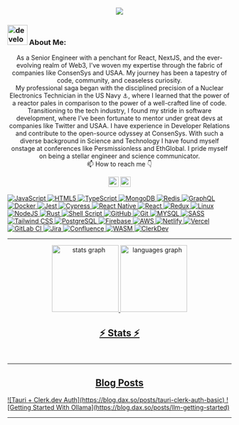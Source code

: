 <h1 align="center">
  <a href="https://git.io/typing-svg">
    <img src="https://readme-typing-svg.herokuapp.com/?lines=Skill+Issue+Dev;Dax+the+Dev!+%F0%9F%91%8B&center=true&size=30">
  </a>
</h1>

### <img src="/images/Developer.gif" alt="developer gif"  height="45px"> About Me:

<p align="center">
As a Senior Engineer with a penchant for React, NextJS, and the ever-evolving realm of Web3, I’ve woven my expertise through the fabric of companies like ConsenSys and USAA. My journey has been a tapestry of code, community, and ceaseless curiosity.
  <br>
  My professional saga began with the disciplined precision of a Nuclear Electronics Technician in the US Navy ⚓️, where I learned that the power of a reactor pales in comparison to the power of a well-crafted line of code. Transitioning to the tech industry, I found my stride in software development, where I’ve been fortunate to mentor under great devs at companies like Twitter and USAA. I have experience in Developer Relations and contribute to the open-source odyssey at ConsenSys. With such a diverse background in Science and Technology I have found myself onstage at conferences like Persmissionless and EthGlobal. I pride myself on being a stellar engineer and science communicator.
  <br>
  📫 How to reach me 👇
</p>
<p align="center"> <a href="https://linkedin.com/in/hayden-porter-aylor-8518521a5"><img src="https://img.shields.io/badge/linkedin-%230077B5.svg?&style=for-the-badge&logo=linkedin&logoColor=white" height=23></a> <a href="haydenaylor911@gmail.com"><img src="https://img.shields.io/badge/Gmail-D14836?style=for-the-badge&logo=gmail&logoColor=white" height=23></a> <a href="http://wa.me//201010142580">
<!--   <a href="https://github.com/Dax911/"><img src="https://img.shields.io/badge/GitHub-100000?style=for-the-badge&logo=github&logoColor=white" height=23></a> -->

![JavaScript](https://img.shields.io/badge/JavaScript-F7DF1E.svg?style=for-the-badge&logo=JavaScript&logoColor=black)
![HTML5](https://img.shields.io/badge/HTML5-E34F26.svg?style=for-the-badge&logo=HTML5&logoColor=white)
![TypeScript](https://img.shields.io/badge/typescript-%23007ACC.svg?style=for-the-badge&logo=typescript&logoColor=white)
![MongoDB](https://img.shields.io/badge/MongoDB-%234ea94b.svg?style=for-the-badge&logo=mongodb&logoColor=white)
![Redis](https://img.shields.io/badge/Redis-DC382D.svg?style=for-the-badge&logo=Redis&logoColor=white)
![GraphQL](https://img.shields.io/badge/GraphQL-E10098.svg?style=for-the-badge&logo=GraphQL&logoColor=white)
![Docker](https://img.shields.io/badge/Docker-2496ED.svg?style=for-the-badge&logo=Docker&logoColor=white)
![Jest](https://img.shields.io/badge/Jest-C21325.svg?style=for-the-badge&logo=Jest&logoColor=white)
![Cypress](https://img.shields.io/badge/Cypress-17202C.svg?style=for-the-badge&logo=Cypress&logoColor=white)
![React Native](https://img.shields.io/badge/React_Native-61DAFB.svg?style=for-the-badge&logo=React&logoColor=white)
![React](https://img.shields.io/badge/react-%2320232a.svg?style=for-the-badge&logo=react&logoColor=%2361DAFB)
![Redux](https://img.shields.io/badge/Redux-764ABC.svg?style=for-the-badge&logo=Redux&logoColor=white)
![Linux](https://img.shields.io/badge/Linux-FCC624?style=for-the-badge&logo=linux&logoColor=black)
![NodeJS](https://img.shields.io/badge/node.js-6DA55F?style=for-the-badge&logo=node.js&logoColor=white)
![Rust](https://img.shields.io/badge/Rust-000000.svg?style=for-the-badge&logo=Rust&logoColor=white)
![Shell Script](https://img.shields.io/badge/shell_script-%23121011.svg?style=for-the-badge&logo=gnu-bash&logoColor=white)
![GitHub](https://img.shields.io/badge/GitHub-181717.svg?style=for-the-badge&logo=GitHub&logoColor=white)
![Git](https://img.shields.io/badge/Git-F05032.svg?style=for-the-badge&logo=Git&logoColor=white)
![MYSQL](https://img.shields.io/badge/MySQL-4479A1.svg?style=for-the-badge&logo=MySQL&logoColor=white)
![SASS](https://img.shields.io/badge/Sass-CC6699.svg?style=for-the-badge&logo=Sass&logoColor=white)
![Tailwind CSS](https://img.shields.io/badge/Tailwind_CSS-38B2AC.svg?style=for-the-badge&logo=Tailwind-CSS&logoColor=white)
![PostgreSQL](https://img.shields.io/badge/PostgreSQL-336791.svg?style=for-the-badge&logo=PostgreSQL&logoColor=white)
![Firebase](https://img.shields.io/badge/Firebase-FFCA28.svg?style=for-the-badge&logo=Firebase&logoColor=black)
![AWS](https://img.shields.io/badge/AWS-232F3E.svg?style=for-the-badge&logo=Amazon-AWS&logoColor=white)
![Netlify](https://img.shields.io/badge/Netlify-00C7B7.svg?style=for-the-badge&logo=Netlify&logoColor=white)
![Vercel](https://img.shields.io/badge/Vercel-000000.svg?style=for-the-badge&logo=Vercel&logoColor=white)
![GitLab CI](https://img.shields.io/badge/GitLab_CI-FCA121.svg?style=for-the-badge&logo=GitLab&logoColor=white)
![Jira](https://img.shields.io/badge/Jira-0052CC.svg?style=for-the-badge&logo=Jira&logoColor=white)
![Confluence](https://img.shields.io/badge/Confluence-172B4D.svg?style=for-the-badge&logo=Confluence&logoColor=white)
![WASM](https://img.shields.io/badge/WebAssembly-654FF0.svg?style=for-the-badge&logo=WebAssembly&logoColor=white)
![ClerkDev](https://img.shields.io/badge/ClerkDev-000000.svg?style=for-the-badge&logo=ClerkDev&logoColor=white)

<hr>

<div align="center">
  <img src="https://github-readme-stats.vercel.app/api?username=Dax911&hide_title=false&hide_rank=false&show_icons=true&include_all_commits=true&count_private=true&disable_animations=false&theme=nord&locale=en&hide_border=false&order=1" height="150" alt="stats graph"  />
  <img src="https://github-readme-stats.vercel.app/api/top-langs?username=Dax911&locale=en&hide_title=false&layout=compact&card_width=320&langs_count=5&theme=nord&hide_border=false&order=2" height="150" alt="languages graph"  />
</div>

###

<h2 align="center">⚡ Stats ⚡</h2>
<br>

<p align="center">

</p>

<hr>
<h2 align="center">Blog Posts</h2>
![Tauri + Clerk.dev Auth](https://blog.dax.so/posts/tauri-clerk-auth-basic)
![Getting Started With Ollama](https://blog.dax.so/posts/llm-getting-started)
<br>
<hr>

<!--
<p  align="center">
<img src="https://visitor-badge.laobi.icu/badge?page_id=Dax911/Dax911" alt="Dax911"/>
</p>
-->

<!---
Dax911/Dax911 is a ✨ special ✨ repository because its `README.md` (this file) appears on your GitHub profile.
You can click the Preview link to take a look at your changes.
--->
